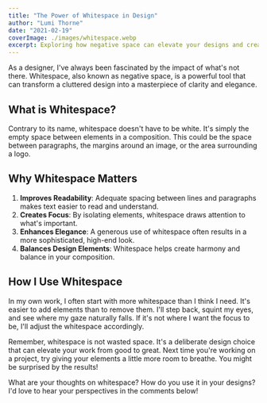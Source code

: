 ```yaml
---
title: "The Power of Whitespace in Design"
author: "Lumi Thorne"
date: "2021-02-19"
coverImage: ./images/whitespace.webp
excerpt: Exploring how negative space can elevate your designs and create visual impact.
---
```


As a designer, I've always been fascinated by the impact of what's not there. Whitespace, also known as negative space, is a powerful tool that can transform a cluttered design into a masterpiece of clarity and elegance.

## What is Whitespace?

Contrary to its name, whitespace doesn't have to be white. It's simply the empty space between elements in a composition. This could be the space between paragraphs, the margins around an image, or the area surrounding a logo.

## Why Whitespace Matters

1. **Improves Readability**: Adequate spacing between lines and paragraphs makes text easier to read and understand.
2. **Creates Focus**: By isolating elements, whitespace draws attention to what's important.
3. **Enhances Elegance**: A generous use of whitespace often results in a more sophisticated, high-end look.
4. **Balances Design Elements**: Whitespace helps create harmony and balance in your composition.

## How I Use Whitespace

In my own work, I often start with more whitespace than I think I need. It's easier to add elements than to remove them. I'll step back, squint my eyes, and see where my gaze naturally falls. If it's not where I want the focus to be, I'll adjust the whitespace accordingly.

Remember, whitespace is not wasted space. It's a deliberate design choice that can elevate your work from good to great. Next time you're working on a project, try giving your elements a little more room to breathe. You might be surprised by the results!

What are your thoughts on whitespace? How do you use it in your designs? I'd love to hear your perspectives in the comments below!

